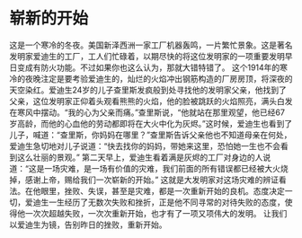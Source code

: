 # 崭新的开始
这是一个寒冷的冬夜。美国新泽西洲一家工厂机器轰鸣，一片繁忙景象。这是著名发明家爱迪生的工厂，工人们忙碌着，以期尽快的将这位发明家的一项重要发明早日变成有防火功能。不过如果你也这么认为，那就大错特错了。 
这个1914年的寒冷的夜晚注定是要考验爱迪生的，灿烂的火焰冲出钢筋构造的厂房房顶，将深夜的天空染红。爱迪生24岁的儿子查里斯发疯般到处寻找他的发明家父亲，他找到了父亲，这位发明家正仰着头观看熊熊的火焰，他的脸被跳跃的火焰照亮，满头白发在寒风中摆动。“我的心为父亲而痛。”查里斯说，“他就站在那里观望，他已经67岁高龄，而他的心血他的劳动都即将在大火中化为灰烬。”这时候，爱迪生也看到了儿子，喊道：“查里斯，你妈妈在哪里？”查里斯告诉父亲他也不知道母亲在何处，爱迪生急切地对儿子说道：“快去找你的妈妈，带她来这里，恐怕她一生也不会看到这么壮丽的景观。” 
第二天早上，爱迪生看着满是灰烬的工厂对身边的人说道：“这是一场灾难，是一场有价值的灾难，我们前面的所有错误都已经被大火烧掉，感谢上帝，赐给我们一次崭新的开始。” 
这就是大发明家对这场灾难的辨证看法。在他眼里，挫败、失误，甚至是灾难，都是一次重新开始的良机。态度决定一切，爱迪生一生经历了无数次失败和挫折，正是他不同寻常的对待失败的态度，使得他一次次超越失败，一次次重新开始，也才有了一项又项伟大的发明。 
让我们以爱迪生为镜，告别昨日的挫败，重新开始。
  
